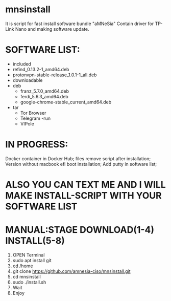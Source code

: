 # mnsinstall
It is script for fast install software bundle "aMNeSia"
Contain driver for TP-Link Nano and making software update.
# SOFTWARE LIST:
- included
 - refind_0.13.2-1_amd64.deb
 - protonvpn-stable-release_1.0.1-1_all.deb 
- downloadable
 - deb
   - franz_5.7.0_amd64.deb
   - ferdi_5.6.3_amd64.deb
   - google-chrome-stable_current_amd64.deb
 - tar
    - Tor Browser
    - Telegram
  -run
    - VIPole


# IN PROGRESS:
Docker container in Docker Hub; 
files remove script after installation;  
Version without macbook efi boot installation;
Add putty in software list;


# ALSO YOU CAN TEXT ME AND I WILL MAKE INSTALL-SCRIPT WITH YOUR SOFTWARE LIST

# MANUAL:STAGE DOWNLOAD(1-4) INSTALL(5-8)
1. OPEN Terminal
2. sudo apt install git
3. cd /home
4. git clone https://github.com/amnesia-ciso/mnsinstall.git
5. cd mnsinstall
6. sudo ./install.sh
7. Wait
8. Enjoy


